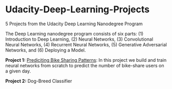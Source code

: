 # Udacity-Deep-Learning-Projects
5 Projects from the Udacity Deep Learning Nanodegree Program 

The Deep Learning nanodegree program consists of six parts: (1) Introduction to Deep Learning, (2) Neural Networks, (3) Convolutional Neural Networks, (4) Recurrent Neural Networks, (5) Generative Adversarial Networks, and (6) Deploying a Model. 


**Project 1:** [Prediciting Bike Sharing Patterns](https://github.com/mailology/Udacity-Deep-Learning-Projects/tree/master/Project-1-Predicting-Bike-Sharing-Patterns): In this project we build and train neural networks from scratch to predict the number of bike-share users on a given day.

**Project 2:** Dog-Breed Classifier 
